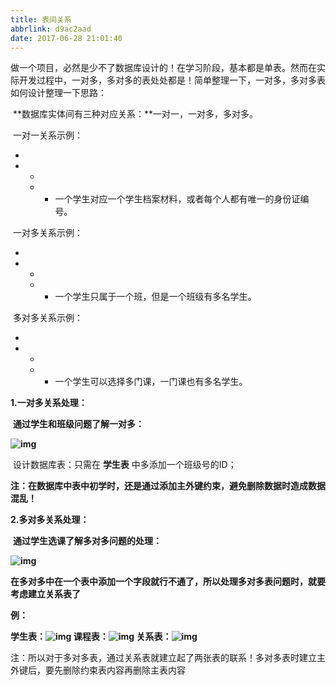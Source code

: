 ```yaml
---
title: 表间关系
abbrlink: d9ac2aad
date: 2017-06-28 21:01:40
---
```


​        做一个项目，必然是少不了数据库设计的！在学习阶段，基本都是单表。然而在实际开发过程中，一对多，多对多的表处处都是！简单整理一下，一对多，多对多表如何设计整理一下思路：

​       **数据库实体间有三种对应关系：**一对一，一对多，多对多。

​       一对一关系示例：

- 

- - 

  - - 一个学生对应一个学生档案材料，或者每个人都有唯一的身份证编号。

​       一对多关系示例：

- 

- - 

  - - 一个学生只属于一个班，但是一个班级有多名学生。

​       多对多关系示例：

- 

- - 

  - - 一个学生可以选择多门课，一门课也有多名学生。

**1.一对多关系处理：**

​       **通过学生和班级问题了解一对多：**

**![img](https://images2015.cnblogs.com/blog/761770/201603/761770-20160327113729292-1506516119.png)**

​       设计数据库表：只需在 **学生表** 中多添加一个班级号的ID；

**注：在数据库中表中初学时，还是通过添加主外键约束，避免删除数据时造成数据混乱！**

 

**2.多对多关系处理：**

​    **通过学生选课了解多对多问题的处理：**

**![img](https://images2015.cnblogs.com/blog/761770/201603/761770-20160327115240573-1643098283.png)**

 

​       **在多对多中在一个表中添加一个字段就行不通了，所以处理多对多表问题时，就要考虑建立关系表了**

**例：**

 **学生表：![img](https://images2015.cnblogs.com/blog/761770/201603/761770-20160327120507573-1801968947.png)     课程表：![img](https://images2015.cnblogs.com/blog/761770/201603/761770-20160327120555495-939791485.png)   关系表：![img](https://images2015.cnblogs.com/blog/761770/201603/761770-20160327120618917-23691832.png)**

 

注：所以对于多对多表，通过关系表就建立起了两张表的联系！多对多表时建立主外键后，要先删除约束表内容再删除主表内容
